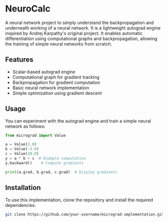 # NeuroCalc
A neural network project to simply understand the backpropagation and underneath working of a neural network. It is a lightweight autograd engine inspired by Andrej Karpathy's original project. It enables automatic differentiation using computational graphs and backpropagation, allowing the training of simple neural networks from scratch.

## Features
- Scalar-based autograd engine
- Computational graph for gradient tracking
- Backpropagation for gradient computation
- Basic neural network implementation
- Simple optimization using gradient descent

## Usage
You can experiment with the autograd engine and train a simple neural network as follows:

```python
from micrograd import Value

a = Value(2.0)
b = Value(-3.0)
c = Value(10.0)
y = a * b + c  # Example computation
y.backward()    # Compute gradients

print(a.grad, b.grad, c.grad)  # Display gradients
```
## Installation
To use this implementation, clone the repository and install the required dependencies:

```bash
git clone https://github.com/your-username/micrograd-implementation.git
```
